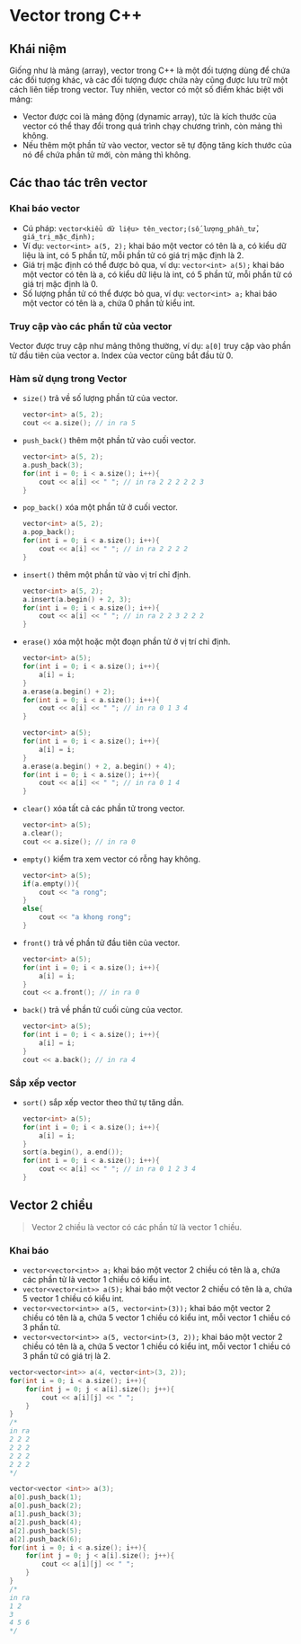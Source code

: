 # Vector trong C++
## Khái niệm
Giống như là mảng (array), vector trong C++ là một đối tượng dùng để chứa các đối tượng khác, và các đối tượng được chứa này cũng được lưu trữ một cách liên tiếp trong vector. Tuy nhiên, vector có một số điểm khác biệt với mảng:
*  Vector được coi là mảng động (dynamic array), tức là kích thước của vector có thể thay đổi trong quá trình chạy chương trình, còn mảng thì không.
* Nếu thêm một phần tử vào vector, vector sẽ tự động tăng kích thước của nó để chứa phần tử mới, còn mảng thì không.
## Các thao tác trên vector
### Khai báo vector
* Cú pháp: `vector<kiểu dữ liệu> tên_vector;(số_lượng_phần_tử, giá_trị_mặc_định);`
* Ví dụ: `vector<int> a(5, 2);` khai báo một vector có tên là a, có kiểu dữ liệu là int, có 5 phần tử, mỗi phần tử có giá trị mặc định là 2.
* Giá trị mặc định có thể được bỏ qua, ví dụ: `vector<int> a(5);` khai báo một vector có tên là a, có kiểu dữ liệu là int, có 5 phần tử, mỗi phần tử có giá trị mặc định là 0.
* Số lượng phần tử có thể được bỏ qua, ví dụ: `vector<int> a;` khai báo một vector có tên là a, chứa 0 phần tử kiểu int.
### Truy cập vào các phần tử của vector
Vector được truy cập như mảng thông thường, ví dụ: `a[0]` truy cập vào phần tử đầu tiên của vector a. Index của vector cũng bắt đầu từ 0.
### Hàm sử dụng trong Vector
* `size()` trả về số lượng phần tử của vector.
    ```cpp
    vector<int> a(5, 2);
    cout << a.size(); // in ra 5
    ```
* `push_back()` thêm một phần tử vào cuối vector.
    ```cpp
    vector<int> a(5, 2);
    a.push_back(3);
    for(int i = 0; i < a.size(); i++){
        cout << a[i] << " "; // in ra 2 2 2 2 2 3
    }
    ```
* `pop_back()` xóa một phần tử ở cuối vector.
    ```cpp
    vector<int> a(5, 2);
    a.pop_back();
    for(int i = 0; i < a.size(); i++){
        cout << a[i] << " "; // in ra 2 2 2 2
    }
    ```
* `insert()` thêm một phần tử vào vị trí chỉ định.
    ```cpp
    vector<int> a(5, 2);
    a.insert(a.begin() + 2, 3);
    for(int i = 0; i < a.size(); i++){
        cout << a[i] << " "; // in ra 2 2 3 2 2 2
    }
    ```
* `erase()` xóa một hoặc một đoạn phần tử ở vị trí chỉ định.
    ```cpp
    vector<int> a(5);
    for(int i = 0; i < a.size(); i++){
        a[i] = i;
    }
    a.erase(a.begin() + 2);
    for(int i = 0; i < a.size(); i++){
        cout << a[i] << " "; // in ra 0 1 3 4
    }
    ```
    ```cpp
    vector<int> a(5);
    for(int i = 0; i < a.size(); i++){
        a[i] = i;
    }
    a.erase(a.begin() + 2, a.begin() + 4);
    for(int i = 0; i < a.size(); i++){
        cout << a[i] << " "; // in ra 0 1 4
    }
    ```
* `clear()` xóa tất cả các phần tử trong vector.
    ```cpp
    vector<int> a(5);
    a.clear();
    cout << a.size(); // in ra 0
    ```
* `empty()` kiểm tra xem vector có rỗng hay không.
    ```cpp
    vector<int> a(5);
    if(a.empty()){
        cout << "a rong";
    }
    else{
        cout << "a khong rong";
    }
    ```
* `front()` trả về phần tử đầu tiên của vector.
    ```cpp
    vector<int> a(5);
    for(int i = 0; i < a.size(); i++){
        a[i] = i;
    }
    cout << a.front(); // in ra 0
    ```
* `back()` trả về phần tử cuối cùng của vector.
    ```cpp
    vector<int> a(5);
    for(int i = 0; i < a.size(); i++){
        a[i] = i;
    }
    cout << a.back(); // in ra 4
    ```
### Sắp xếp vector
* `sort()` sắp xếp vector theo thứ tự tăng dần.
    ```cpp
    vector<int> a(5);
    for(int i = 0; i < a.size(); i++){
        a[i] = i;
    }
    sort(a.begin(), a.end());
    for(int i = 0; i < a.size(); i++){
        cout << a[i] << " "; // in ra 0 1 2 3 4
    }
    ```
## Vector 2 chiều
> Vector 2 chiều là vector có các phần tử là vector 1 chiều.
### Khai báo
* `vector<vector<int>> a;` khai báo một vector 2 chiều có tên là a, chứa các phần tử là vector 1 chiều có kiểu int.
* `vector<vector<int>> a(5);` khai báo một vector 2 chiều có tên là a, chứa 5 vector 1 chiều có kiểu int.
* `vector<vector<int>> a(5, vector<int>(3));` khai báo một vector 2 chiều có tên là a, chứa 5 vector 1 chiều có kiểu int, mỗi vector 1 chiều có 3 phần tử.
* `vector<vector<int>> a(5, vector<int>(3, 2));` khai báo một vector 2 chiều có tên là a, chứa 5 vector 1 chiều có kiểu int, mỗi vector 1 chiều có 3 phần tử có giá trị là 2.
```cpp
vector<vector<int>> a(4, vector<int>(3, 2));
for(int i = 0; i < a.size(); i++){
    for(int j = 0; j < a[i].size(); j++){
        cout << a[i][j] << " ";
    }
}
/*
in ra
2 2 2
2 2 2
2 2 2
2 2 2
*/
```
```cpp
vector<vector <int>> a(3);
a[0].push_back(1);
a[0].push_back(2);
a[1].push_back(3);
a[2].push_back(4);
a[2].push_back(5);
a[2].push_back(6);
for(int i = 0; i < a.size(); i++){
    for(int j = 0; j < a[i].size(); j++){
        cout << a[i][j] << " ";
    }
}
/*
in ra
1 2
3
4 5 6
*/
```

